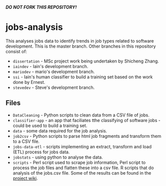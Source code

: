 ***DO NOT FORK THIS REPOSITORY!***
# jobs-analysis
This analyses jobs data to identify trends in job types related to software development. This is the master branch. Other branches in this repository consist of:

* `dissertation` - MSc project work being undertaken by Shicheng Zhang.
* `iaindev` - Iain's development branch.
* `mariodev` - mario's development branch.
* `ssi` - Iain's human classifier to build a training set based on the work done by Ernest.
* `stevedev` - Steve's development branch.

## Files

* `DataCleaning` - Python scripts to clean data from a CSV file of jobs.
* `classifier-app` - an app that faciliates tthe classifying of software jobs - could be used to build a training set.
* `data` - some data required for the job analysis.
* `job2csv` - Python scripts to parse html job fragments and transform them to a CSV file.
* `jobs-data-etl` - scripts implementing an extract, transform and load (ETL) process for jobs data.
* `jobstats` - using python to analyse the data.
* `scripts` - Perl script used to scrape job information, Perl script to process the job files and flatten these into a csv file. R scripts that do analysis of the jobs.csv file. Some of the results can be found in the [project wiki](https://github.com/softwaresaved/jobs-analysis/wiki).

